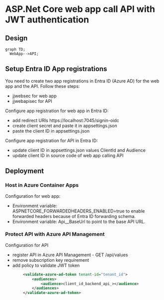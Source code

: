 # ASP.Net Core web app call API with JWT authentication

## Design

```mermaid
graph TD;
  WebApp-->API;
```

## Setup Entra ID App registrations

You need to create two app registrations in Entra ID (Azure AD) for the web app and the API. Follow these steps:
- jjwebsec for web app
- jjwebapisec for API

Configure app registration for web app in Entra ID:
- add redirect URIs https://localhost:7045/signin-oidc
- create client secret and paste it in appsettings.json
- paste the client ID in appsettings.json

Configure app registration for API in Entra ID:
- update client ID in appsettings.json values ClientId and Audience
- update client ID in source code of web app calling API

## Deployment

### Host in Azure Container Apps

Configuration for web app:
- Environment variable: ASPNETCORE_FORWARDEDHEADERS_ENABLED=true to enable forwarded headers because of Entra ID forwarding schema.
- Environment variable: Api__BaseUrl to point to the base API URL.

### Protect API with Azure API Management

Configuration for API
- register API in Azure API Management - GET /api/values
- remove subscription key requirement
- add policy to validate JWT token

```xml
        <validate-azure-ad-token tenant-id="tenant_id">
            <audiences>
                <audience>client_id_backend_api_></audience>
            </audiences>
        </validate-azure-ad-token>
```
